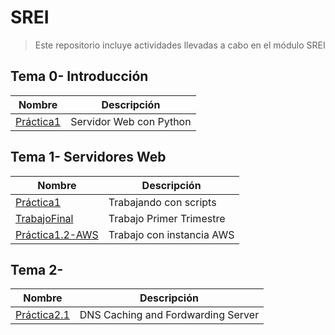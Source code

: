 # SREI
> Este repositorio incluye actividades llevadas a cabo en el módulo SREI

 ## Tema 0- Introducción

| Nombre  | Descripción |
| ----------- | ----------------- |
|  [Práctica1](Tema0/Práctica1.md) | Servidor Web con Python |

## Tema 1- Servidores Web

| Nombre | Descripción |
| ----------- | ----------------- |
| [Práctica1](Tema1/Práctica1.md) | Trabajando con scripts |
| [TrabajoFinal](Tema1/Trabajo-Final.md) | Trabajo Primer Trimestre |
| [Práctica1.2-AWS](Tema1/Práctica1.2-AWS.md) | Trabajo con instancia AWS|

## Tema 2- 
| Nombre | Descripción |
| ----------- | ----------------- |
| [Práctica2.1](Tema2/Practica2.1-Cache-Forwarding.md) | DNS Caching and Fordwarding Server |
